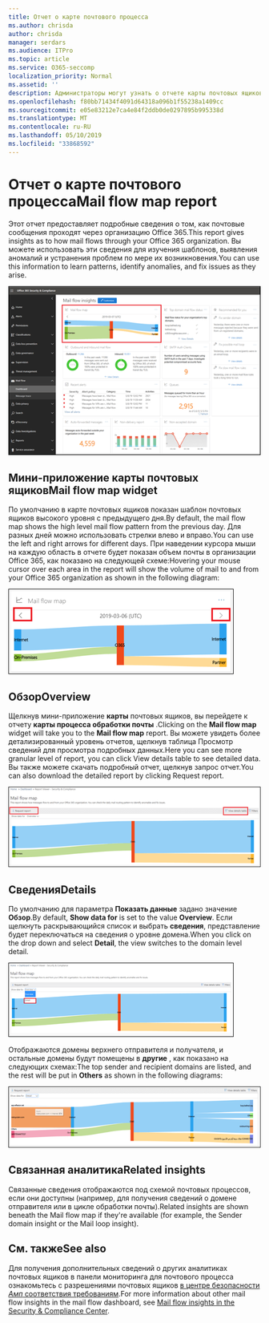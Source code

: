 ```yaml
---
title: Отчет о карте почтового процесса
ms.author: chrisda
author: chrisda
manager: serdars
ms.audience: ITPro
ms.topic: article
ms.service: O365-seccomp
localization_priority: Normal
ms.assetid: ''
description: Администраторы могут узнать о отчете карты почтовых ящиков в панели мониторинга "Управление почтовыми сообщениями" в центре безопасности _Амп_ соответствия требованиям.
ms.openlocfilehash: f80bb71434f4091d64318a096b1f55238a1409cc
ms.sourcegitcommit: e05e83212e7ca4e84f2ddb0de0297895b995338d
ms.translationtype: MT
ms.contentlocale: ru-RU
ms.lasthandoff: 05/10/2019
ms.locfileid: "33868592"
---
```

# <a name="mail-flow-map-report"></a><span data-ttu-id="c8d62-103">Отчет о карте почтового процесса</span><span class="sxs-lookup"><span data-stu-id="c8d62-103">Mail flow map report</span></span>

<span data-ttu-id="c8d62-104">Этот отчет предоставляет подробные сведения о том, как почтовые сообщения проходят через организацию Office 365.</span><span class="sxs-lookup"><span data-stu-id="c8d62-104">This report gives insights as to how mail flows through your Office 365 organization.</span></span> <span data-ttu-id="c8d62-105">Вы можете использовать эти сведения для изучения шаблонов, выявления аномалий и устранения проблем по мере их возникновения.</span><span class="sxs-lookup"><span data-stu-id="c8d62-105">You can use this information to learn patterns, identify anomalies, and fix issues as they arise.</span></span>

![Отчет карты почтовых ящиков на панели мониторинга "почтовые потоки" в центре безопасности _Амп_ соответствия требованиям](media/mail-flow-map-selected.png)

## <a name="mail-flow-map-widget"></a><span data-ttu-id="c8d62-107">Мини-приложение карты почтовых ящиков</span><span class="sxs-lookup"><span data-stu-id="c8d62-107">Mail flow map widget</span></span>

<span data-ttu-id="c8d62-108">По умолчанию в карте почтовых ящиков показан шаблон почтовых ящиков высокого уровня с предыдущего дня.</span><span class="sxs-lookup"><span data-stu-id="c8d62-108">By default, the mail flow map shows the high level mail flow pattern from the previous day.</span></span> <span data-ttu-id="c8d62-109">Для разных дней можно использовать стрелки влево и вправо.</span><span class="sxs-lookup"><span data-stu-id="c8d62-109">You can use the left and right arrows for different days.</span></span> <span data-ttu-id="c8d62-110">При наведении курсора мыши на каждую область в отчете будет показан объем почты в организации Office 365, как показано на следующей схеме:</span><span class="sxs-lookup"><span data-stu-id="c8d62-110">Hovering your mouse cursor over each area in the report will show the volume of mail to and from your Office 365 organization as shown in the following diagram:</span></span>

![Стрелки влево и вправо в мини-приложении "карта процесса почты"](media/mail-flow-map-widget.png)

## <a name="overview"></a><span data-ttu-id="c8d62-112">Обзор</span><span class="sxs-lookup"><span data-stu-id="c8d62-112">Overview</span></span>

<span data-ttu-id="c8d62-113">Щелкнув мини-приложение **карты** почтовых ящиков, вы перейдете к отчету **карты процесса обработки почты** .</span><span class="sxs-lookup"><span data-stu-id="c8d62-113">Clicking on the **Mail flow map** widget will take you to the **Mail flow map** report.</span></span> <span data-ttu-id="c8d62-114">Вы можете увидеть более детализированный уровень отчетов, щелкнув таблица Просмотр сведений для просмотра подробных данных.</span><span class="sxs-lookup"><span data-stu-id="c8d62-114">Here you can see more granular level of report, you can click View details table to see detailed data.</span></span> <span data-ttu-id="c8d62-115">Вы также можете скачать подробный отчет, щелкнув запрос отчет.</span><span class="sxs-lookup"><span data-stu-id="c8d62-115">You can also download the detailed report by clicking Request report.</span></span>

![Представление "Обзор" в отчете карты почтовых ящиков](media/mail-flow-map-overview.png)

## <a name="details"></a><span data-ttu-id="c8d62-117">Сведения</span><span class="sxs-lookup"><span data-stu-id="c8d62-117">Details</span></span>

<span data-ttu-id="c8d62-118">По умолчанию для параметра **Показать данные** задано значение **Обзор**.</span><span class="sxs-lookup"><span data-stu-id="c8d62-118">By default, **Show data for** is set to the value **Overview**.</span></span> <span data-ttu-id="c8d62-119">Если щелкнуть раскрывающийся список и выбрать **сведения**, представление будет переключаться на сведения о уровне домена.</span><span class="sxs-lookup"><span data-stu-id="c8d62-119">When you click on the drop down and select **Detail**, the view switches to the domain level detail.</span></span>

![Выбор параметра "сведения в представлении" Показать данные для в обзоре в отчете карты почтовых ящиков "](media/mail-flow-map-select-detail.png)

<span data-ttu-id="c8d62-121">Отображаются домены верхнего отправителя и получателя, и остальные домены будут помещены в **другие** , как показано на следующих схемах:</span><span class="sxs-lookup"><span data-stu-id="c8d62-121">The top sender and recipient domains are listed, and the rest will be put in **Others** as shown in the following diagrams:</span></span>

![Представление "сведения" в отчете о схеме почтового процесса](media/mail-flow-map-detail.png)

## <a name="related-insights"></a><span data-ttu-id="c8d62-123">Связанная аналитика</span><span class="sxs-lookup"><span data-stu-id="c8d62-123">Related insights</span></span>

<span data-ttu-id="c8d62-124">Связанные сведения отображаются под схемой почтовых процессов, если они доступны (например, для получения сведений о домене отправителя или в цикле обработки почты).</span><span class="sxs-lookup"><span data-stu-id="c8d62-124">Related insights are shown beneath the Mail flow map if they're available (for example, the Sender domain insight or the Mail loop insight).</span></span>

## <a name="see-also"></a><span data-ttu-id="c8d62-125">См. также</span><span class="sxs-lookup"><span data-stu-id="c8d62-125">See also</span></span>

<span data-ttu-id="c8d62-126">Для получения дополнительных сведений о других аналитиках почтовых ящиков в панели мониторинга для почтового процесса ознакомьтесь с разрешениями почтовых ящиков [в центре безопасности _Амп_ соответствия требованиям](mail-flow-insights-v2.md).</span><span class="sxs-lookup"><span data-stu-id="c8d62-126">For more information about other mail flow insights in the mail flow dashboard, see [Mail flow insights in the Security & Compliance Center](mail-flow-insights-v2.md).</span></span>